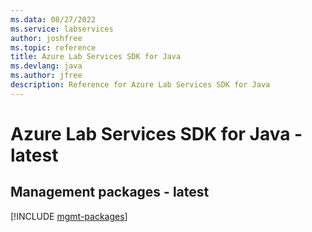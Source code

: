 ```yaml
---
ms.data: 08/27/2022
ms.service: labservices
author: joshfree
ms.topic: reference
title: Azure Lab Services SDK for Java
ms.devlang: java
ms.author: jfree
description: Reference for Azure Lab Services SDK for Java
---
```

# Azure Lab Services SDK for Java - latest

## Management packages - latest
[!INCLUDE [mgmt-packages](lab-services-mgmt-index.md)]